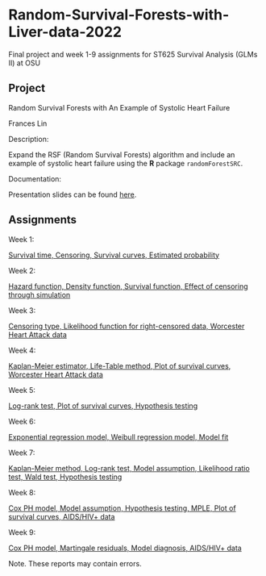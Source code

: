 # Random-Survival-Forests-with-Liver-data-2022
Final project and week 1-9 assignments for ST625 Survival Analysis (GLMs II) at OSU


## Project 

Random Survival Forests with An Example of Systolic Heart Failure

Frances Lin 

Description:

Expand the RSF (Random Survival Forests) algorithm and include an example of systolic heart failure using the **R** package `randomForestSRC`. 

Documentation:

Presentation slides can be found [here](https://github.com/franceslinyc/Random-Survival-Forests-with-Liver-data-2022/blob/main/analysis/Lin_ST625_Presentation.pdf).




## Assignments 

Week 1: 

[Survival time, Censoring, Survival curves, Estimated probability](https://github.com/franceslinyc/Random-Survival-Forests-with-Liver-data-2022/blob/main/assignments/Lin_ST625_HW1.pdf)

Week 2:

[Hazard function, Density function, Survival function, Effect of censoring through simulation](https://github.com/franceslinyc/Random-Survival-Forests-with-Liver-data-2022/blob/main/assignments/Lin_ST625_HW2.pdf)

Week 3:

[Censoring type, Likelihood function for right-censored data, Worcester Heart Attack data](https://github.com/franceslinyc/Random-Survival-Forests-with-Liver-data-2022/blob/main/assignments/Lin_ST625_HW3.pdf)

Week 4:

[Kaplan-Meier estimator, Life-Table method, Plot of survival curves, Worcester Heart Attack data](https://github.com/franceslinyc/Random-Survival-Forests-with-Liver-data-2022/blob/main/assignments/Lin_ST625_HW4.pdf)

Week 5:

[Log-rank test, Plot of survival curves, Hypothesis testing](https://github.com/franceslinyc/Random-Survival-Forests-with-Liver-data-2022/blob/main/assignments/Lin_ST625_HW5.pdf)

Week 6:

[Exponential regression model, Weibull regression model, Model fit](https://github.com/franceslinyc/Random-Survival-Forests-with-Liver-data-2022/blob/main/assignments/Lin_ST625_HW6.pdf)

Week 7:

[Kaplan-Meier method, Log-rank test, Model assumption, Likelihood ratio test, Wald test, Hypothesis testing](https://github.com/franceslinyc/Random-Survival-Forests-with-Liver-data-2022/blob/main/assignments/Lin_ST625_HW7.pdf)

Week 8:

[Cox PH model, Model assumption, Hypothesis testing, MPLE, Plot of survival curves, AIDS/HIV+ data](https://github.com/franceslinyc/Random-Survival-Forests-with-Liver-data-2022/blob/main/assignments/Lin_ST625_HW8.pdf)

Week 9: 

[Cox PH model, Martingale residuals, Model diagnosis, AIDS/HIV+ data]()

Note. These reports may contain errors. 



